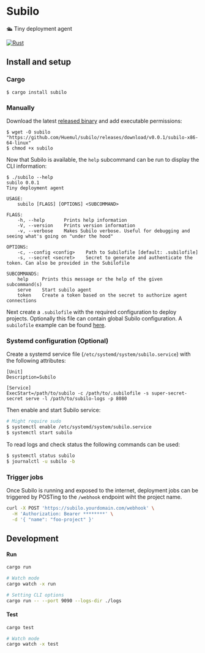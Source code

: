 # Subilo

🛳 Tiny deployment agent

[![Rust](https://github.com/huemul/subilo/workflows/Rust/badge.svg)](https://github.com/Huemul/subilo/actions?query=workflow%3ARust)

## Install and setup

### Cargo

```
$ cargo install subilo
```

### Manually

Download the latest [released binary](https://github.com/Huemul/subilo/releases)
and add executable permissions:

```
$ wget -O subilo "https://github.com/Huemul/subilo/releases/download/v0.0.1/subilo-x86-64-linux"
$ chmod +x subilo
```

Now that Subilo is available, the `help` subcommand can be run to display the
CLI information:

```
$ ./subilo --help
subilo 0.0.1
Tiny deployment agent

USAGE:
    subilo [FLAGS] [OPTIONS] <SUBCOMMAND>

FLAGS:
    -h, --help       Prints help information
    -V, --version    Prints version information
    -v, --verbose    Makes Subilo verbose. Useful for debugging and seeing what's going on "under the hood"

OPTIONS:
    -c, --config <config>    Path to Subilofile [default: .subilofile]
    -s, --secret <secret>    Secret to generate and authenticate the token. Can also be provided in the Subilofile

SUBCOMMANDS:
    help     Prints this message or the help of the given subcommand(s)
    serve    Start subilo agent
    token    Create a token based on the secret to authorize agent connections
```

Next create a `.subilofile` with the required configuration to deploy projects.
Optionally this file can contain global Subilo configuration. A `subilofile`
example can be found
[here](https://github.com/Huemul/subilo/blob/master/sample.subilofile).

### Systemd configuration (Optional)

Create a systemd service file (`/etc/systemd/system/subilo.service`) with the
following attributes:

```
[Unit]
Description=Subilo

[Service]
ExecStart=/path/to/subilo -c /path/to/.subilofile -s super-secret-secret serve -l /path/to/subilo-logs -p 8080
```

Then enable and start Subilo service:

```bash
# Might require sudo
$ systemctl enable /etc/systemd/system/subilo.service
$ systemctl start subilo
```

To read logs and check status the following commands can be used:

```bash
$ systemctl status subilo
$ journalctl -u subilo -b
```

### Trigger jobs

Once Subilo is running and exposed to the internet, deployment jobs can be
triggered by POSTing to the `/webhook` endpoint wiht the project name.

```bash
curl -X POST 'https://subilo.yourdomain.com/webhook' \
  -H 'Authorization: Bearer ********' \
  -d '{ "name": "foo-project" }'
```

## Development

#### Run

```bash
cargo run

# Watch mode
cargo watch -x run

# Setting CLI options
cargo run -- --port 9090 --logs-dir ./logs
```

#### Test

```bash
cargo test

# Watch mode
cargo watch -x test
```
